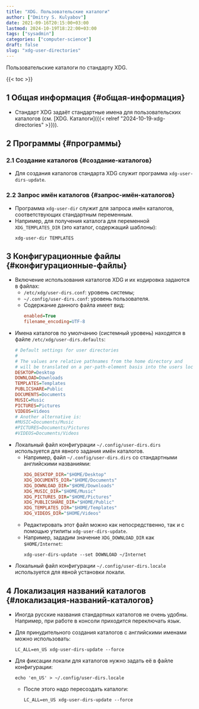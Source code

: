```yaml
---
title: "XDG. Пользовательские каталоги"
author: ["Dmitry S. Kulyabov"]
date: 2021-09-16T20:15:00+03:00
lastmod: 2024-10-19T18:22:00+03:00
tags: ["sysadmin"]
categories: ["computer-science"]
draft: false
slug: "xdg-user-directories"
---
```


Пользовательские каталоги по стандарту XDG.

<!--more-->

{{< toc >}}


## <span class="section-num">1</span> Общая информация {#общая-информация}

-   Стандарт XDG задаёт стандартные имена для пользовательских каталогов (см. [XDG. Каталоги]({{< relref "2024-10-19-xdg-directories" >}})).


## <span class="section-num">2</span> Программы {#программы}


### <span class="section-num">2.1</span> Создание каталогов {#создание-каталогов}

-   Для создания каталогов стандарта XDG служит программа `xdg-user-dirs-update`.


### <span class="section-num">2.2</span> Запрос имён каталогов {#запрос-имён-каталогов}

-   Программа `xdg-user-dir` служит для запроса имён каталогов, соответствующих стандартным переменным.
-   Например, для получения каталога для переменной `XDG_TEMPLATES_DIR` (это каталог, содержащий шаблоны):
    ```shell
    xdg-user-dir TEMPLATES
    ```


## <span class="section-num">3</span> Конфигурационные файлы {#конфигурационные-файлы}

-   Включение использования каталогов XDG и их кодировка задаются в файлах:
    -   `/etc/xdg/user-dirs.conf`: уровень системы;
    -   `~/.config/user-dirs.conf`: уровень пользователя.
    -   Содержание данного файла имеет вид:
        ```cfg
        enabled=True
        filename_encoding=UTF-8
        ```
-   Имена каталогов по умолчанию (системный уровень) находятся в файле `/etc/xdg/user-dirs.defaults`:
    ```cfg
    # Default settings for user directories
    #
    # The values are relative pathnames from the home directory and
    # will be translated on a per-path-element basis into the users locale
    DESKTOP=Desktop
    DOWNLOAD=Downloads
    TEMPLATES=Templates
    PUBLICSHARE=Public
    DOCUMENTS=Documents
    MUSIC=Music
    PICTURES=Pictures
    VIDEOS=Videos
    # Another alternative is:
    #MUSIC=Documents/Music
    #PICTURES=Documents/Pictures
    #VIDEOS=Documents/Videos
    ```
-   Локальный файл конфигурации `~/.config/user-dirs.dirs` используется для явного задания имён каталогов.
    -   Например, файл `~/.config/user-dirs.dirs` со стандартными английскими названиями:
        ```cfg
        XDG_DESKTOP_DIR="$HOME/Desktop"
        XDG_DOCUMENTS_DIR="$HOME/Documents"
        XDG_DOWNLOAD_DIR="$HOME/Downloads"
        XDG_MUSIC_DIR="$HOME/Music"
        XDG_PICTURES_DIR="$HOME/Pictures"
        XDG_PUBLICSHARE_DIR="$HOME/Public"
        XDG_TEMPLATES_DIR="$HOME/Templates"
        XDG_VIDEOS_DIR="$HOME/Videos"
        ```
    -   Редактировать этот файл можно как непосредственно, так и с помощью утилиты `xdg-user-dirs-update`.
    -   Например, зададим значение `XDG_DOWNLOAD_DIR` как `$HOME/Internet`:
        ```shell
        xdg-user-dirs-update --set DOWNLOAD ~/Internet
        ```
-   Локальный файл конфигурации `~/.config/user-dirs.locale` используется для явной установки локали.


## <span class="section-num">4</span> Локализация названий каталогов {#локализация-названий-каталогов}

-   Иногда русские названия стандартных каталогов не очень удобны. Например, при работе в консоли приходится переключать язык.
-   Для принудительного создания каталогов с английскими именами можно использовать:
    ```shell
    LC_ALL=en_US xdg-user-dirs-update --force
    ```
-   Для фиксации локали для каталогов нужно задать её в файле конфигурации:
    ```shell
    echo 'en_US' > ~/.config/user-dirs.locale
    ```

    -   После этого надо пересоздать каталоги:
        ```shell
        LC_ALL=en_US xdg-user-dirs-update --force
        ```
